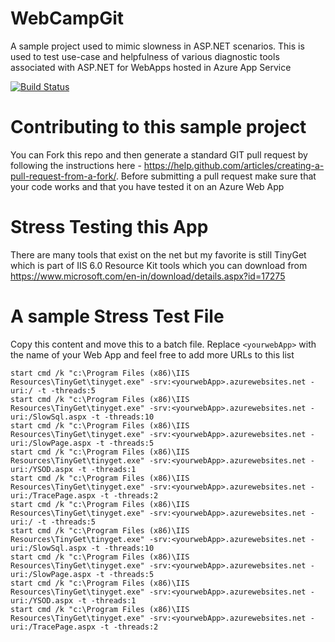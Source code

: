 # WebCampGit

A sample project used to mimic slowness in ASP.NET scenarios. This is used to test use-case and helpfulness of various diagnostic tools associated with ASP.NET for WebApps hosted in Azure App Service

[![Build Status](https://dev.azure.com/puneetgdevops/FrontDoorTest/_apis/build/status/puneetg1983.WebCampGit?branchName=master)](https://dev.azure.com/puneetgdevops/FrontDoorTest/_build/latest?definitionId=3&branchName=master)

# Contributing to this sample project

You can Fork this repo and then generate a standard GIT pull request by following the instructions here - https://help.github.com/articles/creating-a-pull-request-from-a-fork/. Before submitting a pull request make sure that your code works and that you have tested it on an Azure Web App

# Stress Testing this App

There are many tools that exist on the net but my favorite is still TinyGet which is part of IIS 6.0 Resource Kit tools which you can download from https://www.microsoft.com/en-in/download/details.aspx?id=17275


# A sample Stress Test File

Copy this content and move this to a batch file. Replace ```<yourwebApp>``` with the name of your Web App and feel free to add more URLs to this list

```
start cmd /k "c:\Program Files (x86)\IIS Resources\TinyGet\tinyget.exe" -srv:<yourwebApp>.azurewebsites.net -uri:/ -t -threads:5
start cmd /k "c:\Program Files (x86)\IIS Resources\TinyGet\tinyget.exe" -srv:<yourwebApp>.azurewebsites.net -uri:/SlowSql.aspx -t -threads:10
start cmd /k "c:\Program Files (x86)\IIS Resources\TinyGet\tinyget.exe" -srv:<yourwebApp>.azurewebsites.net -uri:/SlowPage.aspx -t -threads:5
start cmd /k "c:\Program Files (x86)\IIS Resources\TinyGet\tinyget.exe" -srv:<yourwebApp>.azurewebsites.net -uri:/YSOD.aspx -t -threads:1
start cmd /k "c:\Program Files (x86)\IIS Resources\TinyGet\tinyget.exe" -srv:<yourwebApp>.azurewebsites.net -uri:/TracePage.aspx -t -threads:2
start cmd /k "c:\Program Files (x86)\IIS Resources\TinyGet\tinyget.exe" -srv:<yourwebApp>.azurewebsites.net -uri:/ -t -threads:5
start cmd /k "c:\Program Files (x86)\IIS Resources\TinyGet\tinyget.exe" -srv:<yourwebApp>.azurewebsites.net -uri:/SlowSql.aspx -t -threads:10
start cmd /k "c:\Program Files (x86)\IIS Resources\TinyGet\tinyget.exe" -srv:<yourwebApp>.azurewebsites.net -uri:/SlowPage.aspx -t -threads:5
start cmd /k "c:\Program Files (x86)\IIS Resources\TinyGet\tinyget.exe" -srv:<yourwebApp>.azurewebsites.net -uri:/YSOD.aspx -t -threads:1
start cmd /k "c:\Program Files (x86)\IIS Resources\TinyGet\tinyget.exe" -srv:<yourwebApp>.azurewebsites.net -uri:/TracePage.aspx -t -threads:2

```
